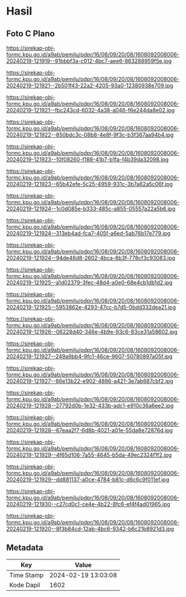 # Hasil

## Foto C Plano

https://sirekap-obj-formc.kpu.go.id/a9ab/pemilu/pdpr/16/08/09/20/08/1608092008006-20240219-121919--91bbbf3a-c012-4bc7-aee6-863288959f5e.jpg

https://sirekap-obj-formc.kpu.go.id/a9ab/pemilu/pdpr/16/08/09/20/08/1608092008006-20240219-121921--2b501f43-22a2-4205-93a0-12380938e709.jpg

https://sirekap-obj-formc.kpu.go.id/a9ab/pemilu/pdpr/16/08/09/20/08/1608092008006-20240219-121921--fbc243cd-6032-4a38-a046-f6e244da8e02.jpg

https://sirekap-obj-formc.kpu.go.id/a9ab/pemilu/pdpr/16/08/09/20/08/1608092008006-20240219-121922--850bdc3c-08b8-4e8f-9f3c-b3f367aa94b4.jpg

https://sirekap-obj-formc.kpu.go.id/a9ab/pemilu/pdpr/16/08/09/20/08/1608092008006-20240219-121923--10f08260-f188-41b7-b1fa-f4b39da32098.jpg

https://sirekap-obj-formc.kpu.go.id/a9ab/pemilu/pdpr/16/08/09/20/08/1608092008006-20240219-121923--65b42efe-5c25-4959-931c-3b7a62a5c06f.jpg

https://sirekap-obj-formc.kpu.go.id/a9ab/pemilu/pdpr/16/08/09/20/08/1608092008006-20240219-121924--1c0d085e-b333-485c-a855-05557a22a5b6.jpg

https://sirekap-obj-formc.kpu.go.id/a9ab/pemilu/pdpr/16/08/09/20/08/1608092008006-20240219-121924--313eb4ad-fca7-405f-a6ed-5ab76b17e779.jpg

https://sirekap-obj-formc.kpu.go.id/a9ab/pemilu/pdpr/16/08/09/20/08/1608092008006-20240219-121924--94de48d8-2602-4bca-8b3f-778cf3c93083.jpg

https://sirekap-obj-formc.kpu.go.id/a9ab/pemilu/pdpr/16/08/09/20/08/1608092008006-20240219-121925--a1d02379-3fec-48d4-a0e0-68e4cb1db1d2.jpg

https://sirekap-obj-formc.kpu.go.id/a9ab/pemilu/pdpr/16/08/09/20/08/1608092008006-20240219-121925--5953862e-4293-47cc-b7d5-0bdd332dea21.jpg

https://sirekap-obj-formc.kpu.go.id/a9ab/pemilu/pdpr/16/08/09/20/08/1608092008006-20240219-121926--06228d40-346e-4b9e-93c6-83ce31a58602.jpg

https://sirekap-obj-formc.kpu.go.id/a9ab/pemilu/pdpr/16/08/09/20/08/1608092008006-20240219-121927--249a9bb4-9fc1-46ce-9607-50780897a05f.jpg

https://sirekap-obj-formc.kpu.go.id/a9ab/pemilu/pdpr/16/08/09/20/08/1608092008006-20240219-121927--86e13b22-e902-4886-a421-3e7ab687cbf2.jpg

https://sirekap-obj-formc.kpu.go.id/a9ab/pemilu/pdpr/16/08/09/20/08/1608092008006-20240219-121928--27792d0b-1e32-433b-adc1-e910c36a6ee2.jpg

https://sirekap-obj-formc.kpu.go.id/a9ab/pemilu/pdpr/16/08/09/20/08/1608092008006-20240219-121928--67eaa2f7-6d8b-4021-a01e-55da8e72876d.jpg

https://sirekap-obj-formc.kpu.go.id/a9ab/pemilu/pdpr/16/08/09/20/08/1608092008006-20240219-121929--4f65d106-7a55-4645-b5da-49ec2324f1f2.jpg

https://sirekap-obj-formc.kpu.go.id/a9ab/pemilu/pdpr/16/08/09/20/08/1608092008006-20240219-121929--dd881137-a0ce-4784-b81c-d6c6c9f011ef.jpg

https://sirekap-obj-formc.kpu.go.id/a9ab/pemilu/pdpr/16/08/09/20/08/1608092008006-20240219-121930--c27cd0c1-ce4e-4b22-8fc6-ef4f4ad01965.jpg

https://sirekap-obj-formc.kpu.go.id/a9ab/pemilu/pdpr/16/08/09/20/08/1608092008006-20240219-121920--8f3b84cd-12ab-4bc6-9342-b6c21b8921d3.jpg


## Metadata

| Key        | Value               |
| ---------- | ------------------- |
| Time Stamp | 2024-02-19 13:03:08 |
| Kode Dapil | 1602                |



